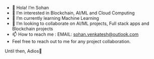 - 👋 Hola! I’m Sohan
- 👀 I’m interested in Blockchain, AI/ML and Cloud Computing
- 🌱 I’m currently learning Machine Learning
- 💞️ I’m looking to collaborate on AI/ML projects, Full stack apps and Blockchain projects
- 📫 How to reach me : EMAIL: sohan.venkatesh@outlook.com 
- Feel free to reach out to me for any project collaboration.

Until then, Adios👋

<!---
sohv/sohv is a ✨ special ✨ repository because its `README.md` (this file) appears on your GitHub profile.
You can click the Preview link to take a look at your changes.
--->
